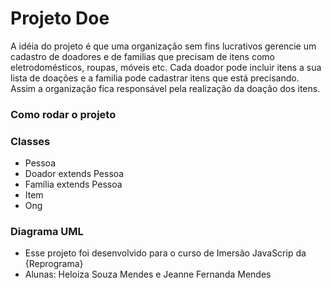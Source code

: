 # Projeto Doe

A idéia do projeto é que uma organização sem fins lucrativos gerencie um cadastro de doadores e de familias que precisam de itens como eletrodomésticos, roupas, móveis etc.
Cada doador pode incluir itens a sua lista de doações e a familia pode cadastrar itens que está precisando. Assim a organização fica responsável pela realização da doação dos itens.

### Como rodar o projeto


### Classes
- Pessoa
- Doador extends Pessoa
- Família extends Pessoa
- Item
- Ong

### Diagrama UML



* Esse projeto foi desenvolvido para o curso de Imersão JavaScrip da {Reprograma}
* Alunas:
Heloiza Souza Mendes e Jeanne Fernanda Mendes